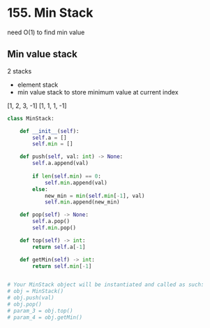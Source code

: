 # 155. Min Stack
need O(1) to find min value

## Min value stack
2 stacks
- element stack
- min value stack to store minimum value at current index

[1, 2, 3, -1]
[1, 1, 1, -1]
  

```python
class MinStack:

    def __init__(self):
        self.a = []
        self.min = []

    def push(self, val: int) -> None:
        self.a.append(val)
        
        if len(self.min) == 0:
            self.min.append(val)
        else:
            new_min = min(self.min[-1], val)
            self.min.append(new_min)

    def pop(self) -> None:
        self.a.pop()
        self.min.pop()

    def top(self) -> int:
        return self.a[-1]

    def getMin(self) -> int:
        return self.min[-1]


# Your MinStack object will be instantiated and called as such:
# obj = MinStack()
# obj.push(val)
# obj.pop()
# param_3 = obj.top()
# param_4 = obj.getMin()
```
